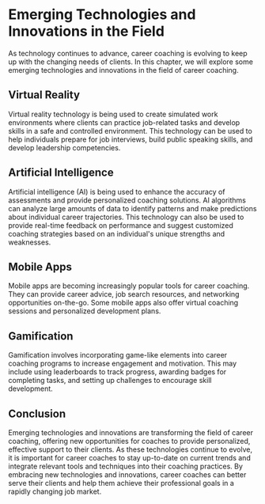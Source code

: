 Emerging Technologies and Innovations in the Field
===============================================================================================

As technology continues to advance, career coaching is evolving to keep up with the changing needs of clients. In this chapter, we will explore some emerging technologies and innovations in the field of career coaching.

Virtual Reality
---------------

Virtual reality technology is being used to create simulated work environments where clients can practice job-related tasks and develop skills in a safe and controlled environment. This technology can be used to help individuals prepare for job interviews, build public speaking skills, and develop leadership competencies.

Artificial Intelligence
-----------------------

Artificial intelligence (AI) is being used to enhance the accuracy of assessments and provide personalized coaching solutions. AI algorithms can analyze large amounts of data to identify patterns and make predictions about individual career trajectories. This technology can also be used to provide real-time feedback on performance and suggest customized coaching strategies based on an individual's unique strengths and weaknesses.

Mobile Apps
-----------

Mobile apps are becoming increasingly popular tools for career coaching. They can provide career advice, job search resources, and networking opportunities on-the-go. Some mobile apps also offer virtual coaching sessions and personalized development plans.

Gamification
------------

Gamification involves incorporating game-like elements into career coaching programs to increase engagement and motivation. This may include using leaderboards to track progress, awarding badges for completing tasks, and setting up challenges to encourage skill development.

Conclusion
----------

Emerging technologies and innovations are transforming the field of career coaching, offering new opportunities for coaches to provide personalized, effective support to their clients. As these technologies continue to evolve, it is important for career coaches to stay up-to-date on current trends and integrate relevant tools and techniques into their coaching practices. By embracing new technologies and innovations, career coaches can better serve their clients and help them achieve their professional goals in a rapidly changing job market.
